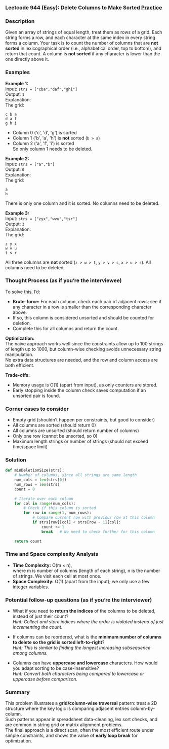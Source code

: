 ### Leetcode 944 (Easy): Delete Columns to Make Sorted [Practice](https://leetcode.com/problems/delete-columns-to-make-sorted)

### Description  
Given an array of strings of equal length, treat them as rows of a grid. Each string forms a row, and each character at the same index in every string forms a column. Your task is to count the number of columns that are **not sorted** in lexicographical order (i.e., alphabetical order, top to bottom), and return that count. A column is **not sorted** if any character is lower than the one directly above it.

### Examples  

**Example 1:**  
Input: `strs = ["cba","daf","ghi"]`  
Output: `1`  
Explanation:  
The grid:  
```
c b a
d a f
g h i
```
- Column 0 ('c', 'd', 'g') is sorted  
- Column 1 ('b', 'a', 'h') is **not** sorted (`b > a`)  
- Column 2 ('a', 'f', 'i') is sorted  
So only column 1 needs to be deleted.

**Example 2:**  
Input: `strs = ["a","b"]`  
Output: `0`  
Explanation:  
The grid:  
```
a
b
```
There is only one column and it is sorted. No columns need to be deleted.

**Example 3:**  
Input: `strs = ["zyx","wvu","tsr"]`  
Output: `3`  
Explanation:  
The grid:  
```
z y x
w v u
t s r
```
All three columns are **not** sorted (`z > w > t`, `y > v > s`, `x > u > r`). All columns need to be deleted.

### Thought Process (as if you’re the interviewee)  
To solve this, I’d:

- **Brute-force:** For each column, check each pair of adjacent rows; see if any character in a row is smaller than the corresponding character above.  
- If so, this column is considered unsorted and should be counted for deletion.
- Complete this for all columns and return the count.

**Optimization:**  
The naive approach works well since the constraints allow up to 100 strings of length up to 1000, but column-wise checking avoids unnecessary string manipulation.  
No extra data structures are needed, and the row and column access are both efficient.

**Trade-offs:**  
- Memory usage is O(1) (apart from input), as only counters are stored.
- Early stopping inside the column check saves computation if an unsorted pair is found.

### Corner cases to consider  
- Empty grid (shouldn’t happen per constraints, but good to consider)
- All columns are sorted (should return 0)
- All columns are unsorted (should return number of columns)
- Only one row (cannot be unsorted, so 0)
- Maximum length strings or number of strings (should not exceed time/space limit)

### Solution

```python
def minDeletionSize(strs):
    # Number of columns, since all strings are same length
    num_cols = len(strs[0])
    num_rows = len(strs)
    count = 0
    
    # Iterate over each column
    for col in range(num_cols):
        # Check if this column is sorted
        for row in range(1, num_rows):
            # Compare current row with previous row at this column
            if strs[row][col] < strs[row - 1][col]:
                count += 1
                break   # No need to check further for this column
    
    return count
```

### Time and Space complexity Analysis  

- **Time Complexity:** O(m × n),  
  where m is number of columns (length of each string), n is the number of strings. We visit each cell at most once.
- **Space Complexity:** O(1) (apart from the input); we only use a few integer variables.

### Potential follow-up questions (as if you’re the interviewer)  

- What if you need to **return the indices** of the columns to be deleted, instead of just their count?  
  *Hint: Collect and store indices where the order is violated instead of just incrementing the count.*

- If columns can be reordered, what is the **minimum number of columns to delete so the grid is sorted left-to-right**?  
  *Hint: This is similar to finding the longest increasing subsequence among columns.*

- Columns can have **uppercase and lowercase** characters. How would you adapt sorting to be case-insensitive?  
  *Hint: Convert both characters being compared to lowercase or uppercase before comparison.*

### Summary
This problem illustrates a **grid/column-wise traversal** pattern: treat a 2D structure where the key logic is comparing adjacent entries column-by-column.  
Such patterns appear in spreadsheet data-cleaning, lex sort checks, and are common in string grid or matrix alignment problems.  
The final approach is a direct scan, often the most efficient route under simple constraints, and shows the value of **early loop break** for optimization.